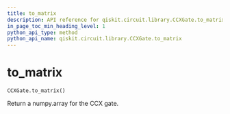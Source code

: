 ```yaml
---
title: to_matrix
description: API reference for qiskit.circuit.library.CCXGate.to_matrix
in_page_toc_min_heading_level: 1
python_api_type: method
python_api_name: qiskit.circuit.library.CCXGate.to_matrix
---
```


# to\_matrix

<span id="qiskit.circuit.library.CCXGate.to_matrix" />

`CCXGate.to_matrix()`

Return a numpy.array for the CCX gate.

